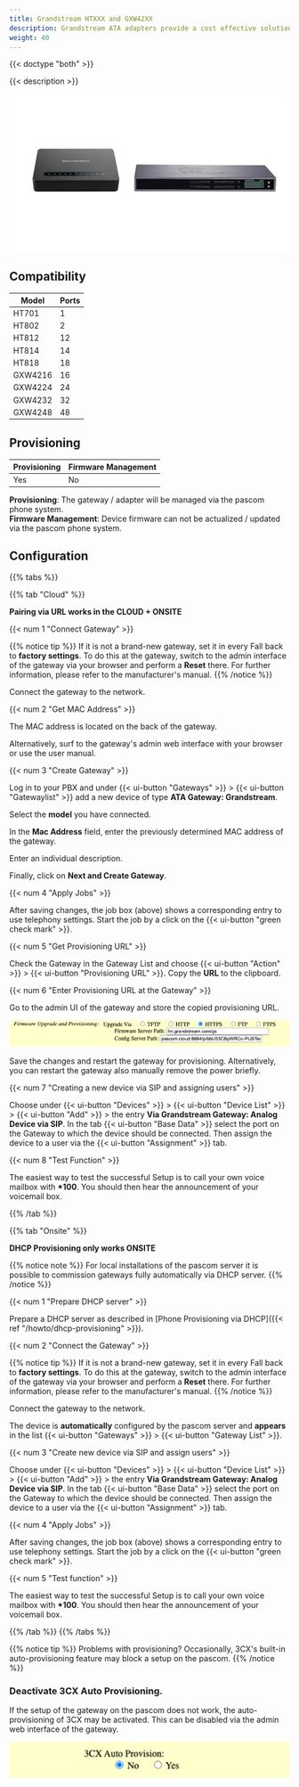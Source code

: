 ```yaml
---
title: Grandstream HTXXX and GXW42XX
description: Grandstream ATA adapters provide a cost effective solution for integrating Analog technology such as Fax / Door Intercom systems etc into your pascom phone system.
weight: 40
---
```


{{< doctype "both"  >}}

{{< description >}}

![Grandstream Modelle](grandstream_image.png)

## Compatibility

|Model|Ports|
|---|---|
|HT701|1|
|HT802|2|
|HT812|12|
|HT814|14|
|HT818|18|
|GXW4216|16|
|GXW4224|24|
|GXW4232|32|
|GXW4248|48|

## Provisioning

|Provisioning|Firmware Management|
|---|---|
|Yes|No|

**Provisioning**: The gateway / adapter will be managed via the pascom phone system.<br>
**Firmware Management**: Device firmware can not be actualized / updated via the pascom phone system.<br>


## Configuration
{{% tabs %}}

{{% tab "Cloud" %}}

**Pairing via URL works in the CLOUD + ONSITE**  

{{< num 1 "Connect Gateway" >}}

{{% notice tip %}}
If it is not a brand-new gateway, set it in every
Fall back to **factory settings**. To do this at the gateway, switch to the admin interface of the gateway via your browser and perform a **Reset** there. For further information, please refer to the manufacturer's manual. 
{{% /notice %}}

Connect the gateway to the network. 


{{< num 2 "Get MAC Address" >}}

The MAC address is located on the back of the gateway.

Alternatively, surf to the gateway's admin web interface with your browser or use the user manual.


{{< num 3 "Create Gateway" >}}

Log in to your PBX and under {{< ui-button "Gateways" >}} > {{< ui-button "Gatewaylist" >}}
add a new device of type **ATA Gateway: Grandstream**.

Select the **model** you have connected.

In the **Mac Address** field, enter the previously determined MAC address of the gateway.

Enter an individual description.

Finally, click on **Next and Create Gateway**.

{{< num 4 "Apply Jobs" >}}

After saving changes, the job box (above) shows a
corresponding entry to use telephony settings. Start the job by
a click on the {{< ui-button "green check mark" >}}.

{{< num 5 "Get Provisioning URL" >}}

Check the Gateway in the Gateway List and choose {{< ui-button "Action" >}} > {{< ui-button "Provisioning URL" >}}. Copy the **URL** to the clipboard.

{{< num 6 "Enter Provisioning URL at the Gateway" >}}

Go to the admin UI of the gateway and store the copied provisioning URL.

![Grandstream Provisioning URL](provisioning_url.png)

Save the changes and restart the gateway for provisioning. Alternatively, you can restart the gateway
also manually remove the power briefly.


{{< num 7 "Creating a new device via SIP and assigning users" >}}

Choose under {{< ui-button "Devices" >}} > {{< ui-button "Device List" >}} > {{< ui-button "Add" >}} > the entry **Via Grandstream Gateway: Analog Device via SIP**.
In the tab {{< ui-button "Base Data" >}} select the port on the Gateway to which the device should be connected. Then assign the device to a user via the {{< ui-button "Assignment" >}} tab.

{{< num 8 "Test Function" >}}

The easiest way to test the successful Setup is to call your own voice mailbox with **\*100**. You should then hear the announcement of your voicemail box.


{{% /tab %}}

{{% tab "Onsite" %}}

**DHCP Provisioning only works ONSITE**  


{{% notice note %}}
For local installations of the pascom server it is possible to commission gateways fully automatically via DHCP server.
{{% /notice %}}

{{< num 1 "Prepare DHCP server" >}}

Prepare a DHCP server as described in [Phone Provisioning via DHCP]({{< ref "/howto/dhcp-provisioning" >}}).

{{< num 2 "Connect the Gateway" >}}

{{% notice tip %}}
If it is not a brand-new gateway, set it in every
Fall back to **factory settings**. To do this at the gateway, switch to the admin interface of the gateway via your browser and perform a **Reset** there. For further information, please refer to the manufacturer's manual. 
{{% /notice %}}

Connect the gateway to the network.

The device is **automatically** configured by the pascom server and **appears** in the list {{< ui-button "Gateways" >}} > {{< ui-button "Gateway List" >}}. 

{{< num 3 "Create new device via SIP and assign users" >}}

Choose under {{< ui-button "Devices" >}} > {{< ui-button "Device List" >}} > {{< ui-button "Add" >}} > the entry **Via Grandstream Gateway: Analog Device via SIP**.
In the tab {{< ui-button "Base Data" >}} select the port on the Gateway to which the device should be connected. Then assign the device to a user via the {{< ui-button "Assignment" >}} tab.

{{< num 4 "Apply Jobs" >}}

After saving changes, the job box (above) shows a
corresponding entry to use telephony settings. Start the job by
a click on the {{< ui-button "green check mark" >}}.

{{< num 5 "Test function" >}}

The easiest way to test the successful Setup is to call your own voice mailbox with **\*100**. You should then hear the announcement of your voicemail box.

{{% /tab %}}
{{% /tabs %}}

{{% notice tip %}}
Problems with provisioning? Occasionally, 3CX's built-in auto-provisioning feature may block a setup on the pascom.
{{% /notice %}}

### Deactivate 3CX Auto Provisioning.

If the setup of the gateway on the pascom does not work, the auto-provisioning of 3CX may be activated. This can be disabled via the admin web interface of the gateway.

![3CX Auto Provisioning](3cx_autoprovisioning.png?width=60%)


